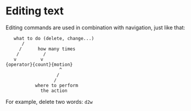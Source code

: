 # Editing text
Editing commands are used in combination with navigation, just like that:
```
   what to do (delete, change...)
      /
     /      how many times
    /         /
   v         v
{operator}{count}{motion}
                    ^
                   /
                  /
           where to perform
             the action
```

For example, delete two words: `d2w`
